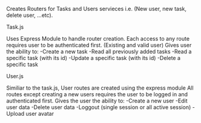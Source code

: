 Creates Routers for Tasks and Users servieces i.e. (New user, new task, delete user, ...etc).


Task.js

Uses Express Module to handle router creation.
Each access to any route requires user to be authenticated first. (Existing and valid user)
Gives user the ability to:
-Create a new task
-Read all previously added tasks
-Read a specific task (with its id)
-Update a specific task (with its id)
-Delete a specific task

User.js

Similiar to the task.js, User routes are created using the express module
All routes except creating a new users requires the user to be logged in and authenticated first.
Gives the user the ability to:
-Create a new user
-Edit user data
-Delete user data
-Loggout (single session or all active session)
-Upload user avatar
